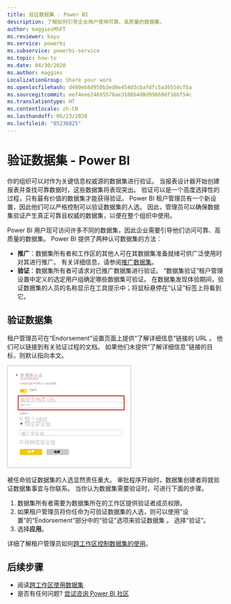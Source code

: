 ```yaml
---
title: 验证数据集 - Power BI
description: 了解如何引导企业用户使用可靠、高质量的数据集。
author: maggiesMSFT
ms.reviewer: kayu
ms.service: powerbi
ms.subservice: powerbi-service
ms.topic: how-to
ms.date: 04/30/2020
ms.author: maggies
LocalizationGroup: Share your work
ms.openlocfilehash: d480eb8d950b3ed0e454d3cbafdfc5a3655dcfba
ms.sourcegitcommit: eef4eee24695570ae3186b4d8d99660df16bf54c
ms.translationtype: HT
ms.contentlocale: zh-CN
ms.lasthandoff: 06/23/2020
ms.locfileid: "85236825"
---
```

# <a name="certify-datasets---power-bi"></a>验证数据集 - Power BI

你的组织可以对作为关键信息权威源的数据集进行验证。 当报表设计器开始创建报表并查找可靠数据时，这些数据集将表现突出。 验证可以是一个高度选择性的过程，只有最有价值的数据集才能获得验证。 Power BI 租户管理员有一个新设置，因此他们可以严格控制可以验证数据集的人选。 因此，管理员可以确保数据集验证产生真正可靠且权威的数据集，以便在整个组织中使用。

Power BI 用户现可访问许多不同的数据集，因此企业需要引导他们访问可靠、高质量的数据集。 Power BI 提供了两种认可数据集的方法：

- **推广**：数据集所有者和工作区的其他人可在其数据集准备就绪可供广泛使用时对其进行推广。 有关详细信息，请参阅[推广数据集](service-datasets-promote.md)。 
- **验证**：数据集所有者可请求对已推广数据集进行验证。 “数据集验证”租户管理设置中定义的选定用户组确定哪些数据集可验证。 在数据集发现体验期间，验证数据集的人员的名称显示在工具提示中；将鼠标悬停在“认证”标签上将看到它。

## <a name="certify-a-dataset"></a>验证数据集

租户管理员可在“Endorsement”设置页面上提供“了解详细信息”链接的 URL 。  他们可以链接到有关验证过程的文档。 如果他们未提供“了解详细信息”链接的目标，则默认指向本文。

![数据集验证“了解详细信息”](media/service-datasets-certify-promote/power-bi-dataset-learn-more-certification.png)

被任命验证数据集的人选显然责任重大。 审批程序开始时，数据集创建者将就验证数据集事宜与你联系。 当你认为数据集需要验证时，可进行下面的步骤。

1. 数据集所有者需要为数据集所在的工作区提供验证者成员权限。
1. 如果租户管理员将你任命为可验证数据集的人选，则可以使用“设置”的“Endorsement”部分中的“验证”选项来验证数据集  。 选择“验证”。
1. 选择**应用**。

详细了解租户管理员如何[跨工作区控制数据集的使用](service-datasets-admin-across-workspaces.md)。

## <a name="next-steps"></a>后续步骤

* 阅读[跨工作区使用数据集](service-datasets-across-workspaces.md)
* 是否有任何问题? [尝试咨询 Power BI 社区](https://community.powerbi.com/)

